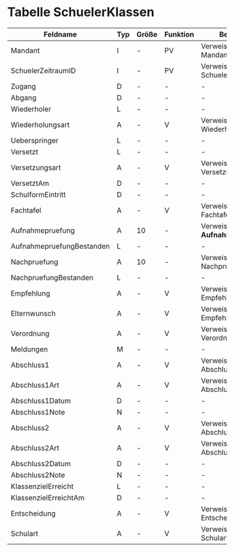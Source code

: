 # Tabelle SchuelerKlassen



| Feldname                  | Typ | Größe | Funktion | Bemerkung                                |
|---------------------------|-----|-------|----------|------------------------------------------|
| Mandant                   | I   | -     | PV       | Verweis auf Tabelle ** Mandanten**       |
| SchuelerZeitraumID        | I   | -     | PV       | Verweis auf Tabelle ** SchuelerZeitraeume** |
| Zugang                    | D   | -     | -        | -                                        |
| Abgang                    | D   | -     | -        | -                                        |
| Wiederholer               | L   | -     | -        | -                                        |
| Wiederholungsart          | A   | -     | V        | Verweis auf Tabelle ** Wiederholungsarten** |
| Ueberspringer             | L   | -     | -        | -                                        |
| Versetzt                  | L   | -     | -        | -                                        |
| Versetzungsart            | A   | -     | V        | Verweis auf Tabelle ** Versetzungsarten** |
| VersetztAm                | D   | -     | -        | -                                        |
| SchulformEintritt         | D   | -     | -        | -                                        |
| Fachtafel                 | A   | -     | V        | Verweis auf Tabelle ** Fachtafeln**      |
| Aufnahmepruefung          | A   | 10    | -        | Verweis auf Tabelle **Aufnahmepruefungen** |
| AufnahmepruefungBestanden | L   | -     | -        | -                                        |
| Nachpruefung              | A   | 10    | -        | Verweis auf Tabelle ** Nachpruefungen**  |
| NachpruefungBestanden     | L   | -     | -        | -                                        |
| Empfehlung                | A   | -     | V        | Verweis auf Tabelle ** Empfehlungen **   |
| Elternwunsch              | A   | -     | V        | Verweis auf Tabelle ** Empfehlungen  **  |
| Verordnung                | A   | -     | V        | Verweis auf Tabelle ** Verordnungen  **  |
| Meldungen                 | M   | -     | -        | -                                        |
| Abschluss1                | A   | -     | V        | Verweis auf Tabelle ** AbschluesseIntern** |
| Abschluss1Art             | A   | -     | V        | Verweis auf Tabelle ** Abschlussarten**  |
| Abschluss1Datum           | D   | -     | -        | -                                        |
| Abschluss1Note            | N   | -     | -        | -                                        |
| Abschluss2                | A   | -     | V        | Verweis auf Tabelle ** AbschluesseIntern** |
| Abschluss2Art             | A   | -     | V        | Verweis auf Tabelle ** Abschlussarten**  |
| Abschluss2Datum           | D   | -     | -        | -                                        |
| Abschluss2Note            | N   | -     | -        | -                                        |
| KlassenzielErreicht       | L   | -     | -        | -                                        |
| KlassenzielErreichtAm     | D   | -     | -        | -                                        |
| Entscheidung              | A   | -     | V        | Verweis auf Tabelle ** Entscheidungen**  |
| Schulart                  | A   | -     | V        | Verweis auf Tabelle ** Schularten**      |


